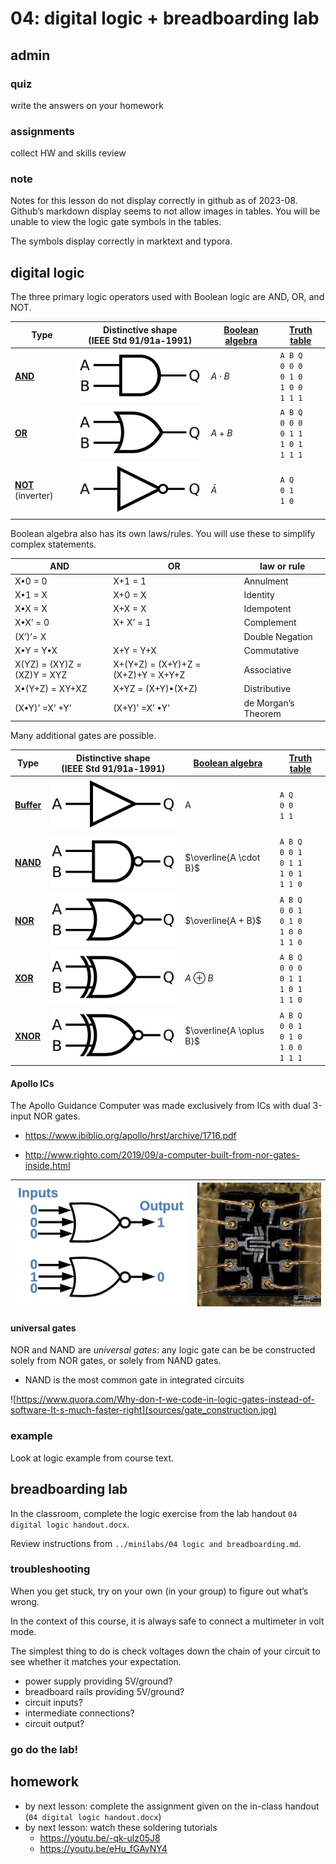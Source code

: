 # 04: digital logic + breadboarding lab

## admin

### quiz

write the answers on your homework

[1]: # (The two possible values in Boolean logic can be described in multiple ways. List two ways.)

[2]: # (What are the three primary operators used in Boolean logic?)

[ note: ]: # (T1: Don’t tell M3 that we have a quiz today. )

### assignments

collect HW and skills review

### note

Notes for this lesson do not display correctly in github as of 2023-08. Github’s markdown display seems to not allow images in tables. You will be unable to view the logic gate symbols in the tables. 

The symbols display correctly in marktext and typora. 

## digital logic

The three primary logic operators used with Boolean logic are AND, OR, and NOT. 

| Type                                                         | Distinctive shape <br />(IEEE Std 91/91a-1991) | [Boolean algebra](https://en.wikipedia.org/wiki/Boolean_algebra) | [Truth table](https://en.wikipedia.org/wiki/Truth_table)    |
| ------------------------------------------------------------ | ---------------------------------------------- | ---------------------------------------------------------------- | ----------------------------------------------------------- |
| **[AND](https://en.wikipedia.org/wiki/AND_gate)**            | ![AND](sources/AND.svg)                        | $A \cdot B$                                                      | `A B Q`<br />`0 0 0`<br />`0 1 0`<br />`1 0 0`<br />`1 1 1` |
| **[OR](https://en.wikipedia.org/wiki/OR_gate)**              | ![OR](sources/OR.svg)                          | $A+B$                                                            | `A B Q`<br />`0 0 0`<br />`0 1 1`<br />`1 0 1`<br />`1 1 1` |
| **[NOT](https://en.wikipedia.org/wiki/NOT_gate)** (inverter) | ![NOT](sources/NOT.svg)                        | $\bar{A}$                                                        | `A Q`<br />`0 1`<br />`1 0`                                 |

Boolean algebra also has its own laws/rules. You will use these to simplify complex statements. 

| AND                             | OR                                   | law or rule          |
| ------------------------------- | ------------------------------------ | -------------------- |
| X•0  = 0                        | X+1  = 1                             | Annulment            |
| X•1  = X                        | X+0  = X                             | Identity             |
| X•X  = X                        | X+X  = X                             | Idempotent           |
| X•X’ =  0                       | X+ X’ =  1                           | Complement           |
| (X’)’=  X                       |                                      | Double  Negation     |
| X•Y  = Y•X                      | X+Y  = Y+X                           | Commutative          |
| X(YZ)  = (XY)Z =   (XZ)Y  = XYZ | X+(Y+Z)  = (X+Y)+Z = (X+Z)+Y = X+Y+Z | Associative          |
| X•(Y+Z)  = XY+XZ                | X+YZ  = (X+Y)•(X+Z)                  | Distributive         |
| (X•Y)’ =X’ +Y’                  | (X+Y)’ =X’ •Y’                       | de  Morgan’s Theorem |

Many additional gates are possible. 

| Type                                                    | Distinctive shape <br />(IEEE Std 91/91a-1991) | [Boolean algebra](https://en.wikipedia.org/wiki/Boolean_algebra) | [Truth table](https://en.wikipedia.org/wiki/Truth_table)    |
| ------------------------------------------------------- | ---------------------------------------------- | ---------------------------------------------------------------- | ----------------------------------------------------------- |
| **[Buffer](https://en.wikipedia.org/wiki/Buffer_gate)** | ![Buffer](./sources/Buffer.svg)                | A                                                                | `A Q`<br />`0 0`<br />`1 1`                                 |
| **[NAND](https://en.wikipedia.org/wiki/NAND_gate)**     | ![NAND](sources/NAND.svg)                      | $\overline{A \cdot B}$                                           | `A B Q`<br />`0 0 1`<br />`0 1 1`<br />`1 0 1`<br />`1 1 0` |
| **[NOR](https://en.wikipedia.org/wiki/NOR_gate)**       | ![NOR](sources/NOR.svg)                        | $\overline{A + B}$                                               | `A B Q`<br />`0 0 1`<br />`0 1 0`<br />`1 0 0`<br />`1 1 0` |
| **[XOR](https://en.wikipedia.org/wiki/XOR_gate)**       | ![XOR](sources/XOR.svg)                        | $A \oplus B$                                                     | `A B Q`<br />`0 0 0`<br />`0 1 1`<br />`1 0 1`<br />`1 1 0` |
| **[XNOR](https://en.wikipedia.org/wiki/XNOR_gate)**     | ![XNOR](sources/XNOR.svg)                      | $\overline{A \oplus B}$                                          | `A B Q`<br />`0 0 1`<br />`0 1 0`<br />`1 0 0`<br />`1 1 1` |

#### Apollo ICs

The Apollo Guidance Computer was made exclusively from ICs with dual 3-input NOR gates. 

- https://www.ibiblio.org/apollo/hrst/archive/1716.pdf 

- http://www.righto.com/2019/09/a-computer-built-from-nor-gates-inside.html

| <img src="sources/triple_nor.jpg" alt="http://www.righto.com/2019/09/a-computer-built-from-nor-gates-inside.html" style="zoom:60%;" /> | <img src="sources/nor-die.jpg" alt="http://www.righto.com/2019/09/a-computer-built-from-nor-gates-inside.html" style="zoom:40%;"/> |
| -------------------------------------------------------------------------------------------------------------------------------------- | ---------------------------------------------------------------------------------------------------------------------------------- |

#### universal gates

NOR and NAND are *universal gates*: any logic gate can be be constructed solely from NOR gates, or solely from NAND gates. 

- NAND is the most common gate in integrated circuits

![https://www.quora.com/Why-don-t-we-code-in-logic-gates-instead-of-software-It-s-much-faster-right](sources/gate_construction.jpg)

### example

Look at logic example from course text. 

## breadboarding lab

In the classroom, complete the logic exercise from the lab handout  `04 digital logic handout.docx`.

Review instructions from `../minilabs/04 logic and breadboarding.md`. 

### troubleshooting

When you get stuck, try on your own (in your group) to figure out what’s wrong. 

In the context of this course, it is always safe to connect a multimeter in volt mode. 

The simplest thing to do is check voltages down the chain of your circuit to see whether it matches your expectation. 

- power supply providing 5V/ground?
- breadboard rails providing 5V/ground? 
- circuit inputs?
- intermediate connections?
- circuit output?

### go do the lab!

## homework

- by next lesson: complete the assignment given on the in-class handout (`04 digital logic handout.docx`)
- by next lesson: watch these soldering tutorials
  - https://youtu.be/-qk-ulz05J8
  - https://youtu.be/eHu_fGAyNY4
